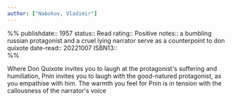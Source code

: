 ```yaml
---
author: ["Nabokov, Vladimir"]
---
```

%%
publishdate:: 1957
status:: Read
rating:: Positive
notes:: a bumbling russian protagonist and a cruel lying narrator serve as a counterpoint to don quixote
date-read::  20221007
ISBN13::  
%%

Where Don Quixote invites you to laugh at the protagonist's suffering and humiliation, Pnin invites you to laugh *with* the good-natured protagonist, as you empathise with him. The warmth you feel for Pnin is in tension with the callousness of the narrator's voice
